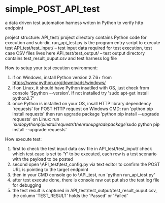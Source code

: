 # simple_POST_API_test
a data driven test automation harness writen in Python to verify http endpoint

project structure:
API_test/ project directory contains Python code for execution and sub-dir, run_api_test.py is the program entry script to execute test 
API_test/test_input/ – test input data required for test execution, test case CSV files lives here
API_test/test_output/ – test output directory contains test_result_ouput.csv and test harness log file

How to setup your test exeution environment:
1. if on Windows, install Python version 2.7.6+ from https://www.python.org/downloads/windows/
2. if on Linux, it should have Python insatlled with OS, just check from console '$python --version'. If not installed try 'sudo apt-get install python2.7'
3. once Python is installed on your OS, insall HTTP library dependency 'requests' for POST HTTP request
    on Windows CMD: run 'python pip install requests' then run upgrade package 'python pip install --upgrade requests'
    on Linux: run '$sudo python pip install requests' then run upgrade package '$sudo python pip install --upgrade requests'

How execute test:
1. first to check the test input data csv file in API_test/test_input/ check which test case is set to 'Y' to be executed, each row is a test scenario with the payload to be posted
2. second open \API_test\test_config.py via text editor to confirm the POST URL is pointing to the target endpoint
3. then in your CMD console go to \API_test\, run 'python run_api_test.py' 
4. after test execute done, there is console raw out put also the test log file for debugging
5. the test result is captured in API_test/test_output/test_result_ouput.csv, the column 'TEST_RESULT' holds the 'Passed' or 'Failed'
